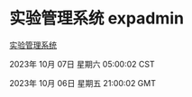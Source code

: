 # 实验管理系统 expadmin
[实验管理系统](http://219.139.197.203:56808/expadmin-782313d2-e1b1-4ea7-932e-3a55e6a1a4d0/)

2023年 10月 07日 星期六 05:00:02 CST

2023年 10月 06日 星期五 21:00:02 GMT
